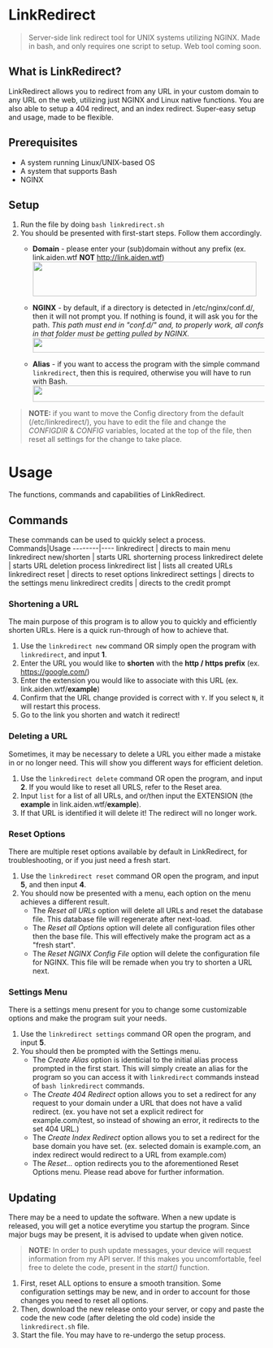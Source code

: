 # LinkRedirect
> Server-side link redirect tool for UNIX systems utilizing NGINX. Made in bash, and only requires one script to setup. Web tool coming soon. 

## What is LinkRedirect?
LinkRedirect allows you to redirect from any URL in your custom domain to any URL on the web, utilizing just NGINX and Linux native functions. You are also able to setup a 404 redirect, and an index redirect. Super-easy setup and usage, made to be flexible. 

## Prerequisites 
- A system running Linux/UNIX-based OS <br>
- A system that supports Bash <br>
- NGINX

## Setup
1) Run the file by doing `bash linkredirect.sh` <br> 
2) You should be presented with first-start steps. Follow them accordingly. <br>
    * **Domain** - please enter your (sub)domain without any prefix (ex. link.aiden.wtf **NOT** http://link.aiden.wtf) <br> <img src ="https://i.aiden.wtf/1637809491.png" width="440" height="68"/> 
 
    * **NGINX** - by default, if a directory is detected in /etc/nginx/conf.d/, then it will not prompt you. If nothing is found, it will ask you for the path. *This path must end in "conf.d/" and, to properly work, all confs in that folder must be getting pulled by NGINX.* <br> <img src="https://i.aiden.wtf/1637810085.png" width="509" height="29"/>
     
    * **Alias** - if you want to access the program with the simple command `linkredirect`, then this is required, otherwise you will have to run with Bash. <br> <img src="https://i.aiden.wtf/1637809835.png" width="585" height="32"/>

> **NOTE:** if you want to move the Config directory from the default (/etc/linkredirect/), you have to edit the file and change the *CONFIGDIR* & *CONFIG* variables, located at the top of the file, then reset all settings for the change to take place.

# Usage
The functions, commands and capabilities of LinkRedirect. 

## Commands

These commands can be used to quickly select a process.
Commands|Usage
--------|----
linkredirect | directs to main menu
linkredirect new/shorten | starts URL shorterning process
linkredirect delete | starts URL deletion process
linkredirect list | lists all created URLs
linkredirect reset | directs to reset options
linkredirect settings | directs to the settings menu
linkredirect credits | directs to the credit prompt

### Shortening a URL
The main purpose of this program is to allow you to quickly and efficiently shorten URLs. Here is a quick run-through of how to achieve that.

1) Use the `linkredirect new` command OR simply open the program with `linkredirect`, and input **1**.
2) Enter the URL you would like to **shorten** with the **http / https prefix** (ex. https://google.com/)
3) Enter the extension you would like to associate with this URL (ex. link.aiden.wtf/**example**)
4) Confirm that the URL change provided is correct with `Y`. If you select `N`, it will restart this process.
5) Go to the link you shorten and watch it redirect!

### Deleting a URL
Sometimes, it may be necessary to delete a URL you either made a mistake in or no longer need. This will show you different ways for efficient deletion.

1) Use the `linkredirect delete` command OR open the program, and input **2**. If you would like to reset all URLS, refer to the Reset area.
2) Input `list` for a list of all URLs, and or/then input the EXTENSION (the **example** in link.aiden.wtf/**example**).
3) If that URL is identified it will delete it! The redirect will no longer work.

### Reset Options
There are multiple reset options available by default in LinkRedirect, for troubleshooting, or if you just need a fresh start.

1) Use the `linkredirect reset` command OR open the program, and input **5**, and then input **4**.
2) You should now be presented with a menu, each option on the menu achieves a different result.   
   * The *Reset all URLs* option will delete all URLs and reset the database file. This database file will regenerate after next-load.
   * The *Reset all Options* option will delete all configuration files other then the base file. This will effectively make the program act as a "fresh start".
   * The *Reset NGINX Config File* option will delete the configuration file for NGINX. This file will be remade when you try to shorten a URL next.

### Settings Menu
There is a settings menu present for you to change some customizable options and make the program suit your needs.

1) Use the `linkredirect settings` command OR open the program, and input **5**.
2) You should then be prompted with the Settings menu.
   * The *Create Alias* option is identicial to the initial alias process prompted in the first start. This will simply create an alias for the program so you can access it with `linkredirect` commands instead of `bash linkredirect` commands.
   * The *Create 404 Redirect* option allows you to set a redirect for any request to your domain under a URL that does not have a valid redirect. (ex. you have not set a explicit redirect for example.com/test, so instead of showing an error, it redirects to the set 404 URL.)
   * The *Create Index Redirect* option allows you to set a redirect for the base domain you have set. (ex. selected domain is example.com, an index redirect would redirect to a URL from example.com)
   * The *Reset...* option redirects you to the aforementioned Reset Options menu. Please read above for further information.

## Updating
There may be a need to update the software. When a new update is released, you will get a notice everytime you startup the program. Since major bugs may be present, it is advised to update when given notice.

> **NOTE:** In order to push update messages, your device will request information from my API server. If this makes you uncomfortable, feel free to delete the code, present in the *start()* function. 

1) First, reset ALL options to ensure a smooth transition. Some configuration settings may be new, and in order to account for those changes you need to reset all options.
2) Then, download the new release onto your server, or copy and paste the code the new code (after deleting the old code) inside the `linkredirect.sh` file.
3) Start the file. You may have to re-undergo the setup process.
